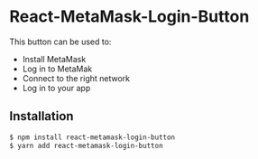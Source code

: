 # React-MetaMask-Login-Button

This button can be used  to:
- Install MetaMask 
- Log in to MetaMak
- Connect to the right network
- Log in to your app

## Installation
```bash
$ npm install react-metamask-login-button
$ yarn add react-metamask-login-button
```